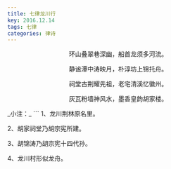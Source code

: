 ```yaml
---
title: 七律龙川行
key: 2016.12.14
tags: 七律
categories: 律诗
---
```


<p align="center">环山叠翠巷深幽，船首龙须多河流。
</p>
<p align="center">静谧潭中涛映月，朴淳坊上锦托舟。
</p>
<p align="center">祠堂古荆耀先祖，老宅清溪忆徽州。
</p>
<p align="center">灰瓦粉墙神风水，墨香皇韵胡家楼。
</p>
_小注：_
```
1、龙川荆林原名里。

2、胡家祠堂乃胡宗宪所建。

3、胡锦涛乃胡宗宪十四代孙。

4、龙川村形似龙舟。

```